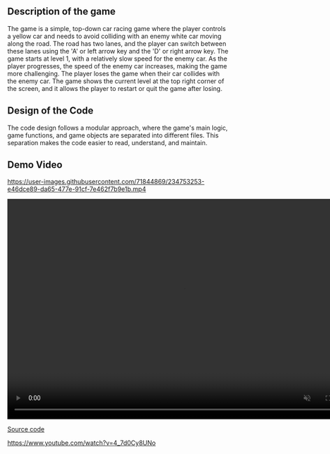 ## Description of the game

The game is a simple, top-down car racing game where the player controls a yellow car and needs to avoid colliding with an enemy white car moving along the road. The road has two lanes, and the player can switch between these lanes using the 'A' or left arrow key and the 'D' or right arrow key. The game starts at level 1, with a relatively slow speed for the enemy car. As the player progresses, the speed of the enemy car increases, making the game more challenging. The player loses the game when their car collides with the enemy car. The game shows the current level at the top right corner of the screen, and it allows the player to restart or quit the game after losing.

## Design of the Code

The code design follows a modular approach, where the game's main logic, game functions, and game objects are separated into different files. This separation makes the code easier to read, understand, and maintain.

## Demo Video
https://user-images.githubusercontent.com/71844869/234753253-e46dce89-da65-477e-91cf-7e462f7b9e1b.mp4



  <video controls="" width="800" height="500" muted="" loop="" autoplay="">
<source src="https://user-images.githubusercontent.com/71844869/234753253-e46dce89-da65-477e-91cf-7e462f7b9e1b.mp4" type="video/mp4">
</video>


[Source code](https://github.com/JanWilliamHaug/FirstGamePyGame "Source code")

https://www.youtube.com/watch?v=4_7d0Cy8UNo
